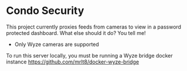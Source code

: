 # Condo Security

This project currently proxies feeds from cameras to view in a password protected dashboard. What else should it do? You tell me!

- Only Wyze cameras are supported

To run this server locally, you must be running a Wyze bridge docker instance
https://github.com/mrlt8/docker-wyze-bridge

